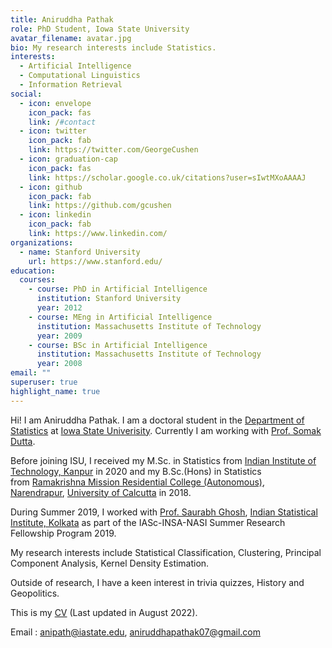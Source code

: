 ```yaml
---
title: Aniruddha Pathak
role: PhD Student, Iowa State University
avatar_filename: avatar.jpg
bio: My research interests include Statistics.
interests:
  - Artificial Intelligence
  - Computational Linguistics
  - Information Retrieval
social:
  - icon: envelope
    icon_pack: fas
    link: /#contact
  - icon: twitter
    icon_pack: fab
    link: https://twitter.com/GeorgeCushen
  - icon: graduation-cap
    icon_pack: fas
    link: https://scholar.google.co.uk/citations?user=sIwtMXoAAAAJ
  - icon: github
    icon_pack: fab
    link: https://github.com/gcushen
  - icon: linkedin
    icon_pack: fab
    link: https://www.linkedin.com/
organizations:
  - name: Stanford University
    url: https://www.stanford.edu/
education:
  courses:
    - course: PhD in Artificial Intelligence
      institution: Stanford University
      year: 2012
    - course: MEng in Artificial Intelligence
      institution: Massachusetts Institute of Technology
      year: 2009
    - course: BSc in Artificial Intelligence
      institution: Massachusetts Institute of Technology
      year: 2008
email: ""
superuser: true
highlight_name: true
---
```

Hi! I am Aniruddha Pathak. I am a doctoral student in the [Department of Statistics](https://www.stat.iastate.edu/) at [Iowa State Univerisity](https://www.iastate.edu/). Currently I am working with [Prof. Somak Dutta](https://faculty.sites.iastate.edu/somakd/).

Before joining ISU, I received my M.Sc. in Statistics from [Indian Institute of Technology, Kanpur](https://www.iitk.ac.in/) in 2020 and my B.Sc.(Hons) in Statistics from [Ramakrishna Mission Residential College (Autonomous), Narendrapur](https://rkmrc.in/), [University of Calcutta](https://www.caluniv.ac.in/) in 2018.

During Summer 2019, I worked with [Prof. Saurabh Ghosh](https://www.isical.ac.in/~saurabh/), [Indian Statistical Institute, Kolkata](https://www.isical.ac.in/) as part of the IASc-INSA-NASI Summer Research Fellowship Program 2019.

My research interests include Statistical Classification, Clustering, Principal Component Analysis, Kernel Density Estimation.

Outside of research, I have a keen interest in trivia quizzes, History and Geopolitics.

This is my [CV](https://anipath.github.io/media/APathak_CV.pdf) (Last updated in August 2022).

Email : [anipath@iastate.edu](mailto:anipath@iastate.edu), [aniruddhapathak07@gmail.com](mailto:aniruddhapathak07@gmail.com)